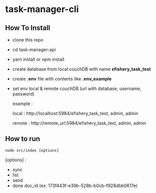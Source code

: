 # task-manager-cli

## How To Install

- clone this repo
- cd task-manager-api
- yarn install or npm install
- create database from local couchDB with name **efishery_task_test**
- create **.env** file with contents like **.env_example**
- set env local & remote couchDB (url with database, username, password)

  example :

  local : http://localhost:5984/efishery_task_test, admin, admin

  remote : http://remote_url:5984/efishery_task_test, admin, admin

## How to run

```
node src/index [options]
```

[options] :

- sync
- list
- send
- done doc_id (ex: 173f443f-e39b-528b-b0cb-f928dbb0617e)
